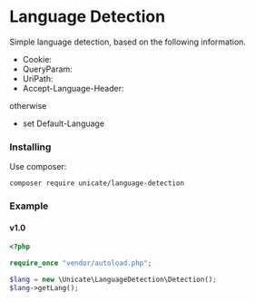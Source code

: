 # Language Detection

Simple language detection, based on the following information.
- Cookie:  
- QueryParam:
- UriPath: 
- Accept-Language-Header:

otherwise
- set Default-Language


### Installing

Use composer:

```
composer require unicate/language-detection
```

### Example

#### v1.0

```php
<?php

require_once "vendor/autoload.php";

$lang = new \Unicate\LanguageDetection\Detection();
$lang->getLang();

```